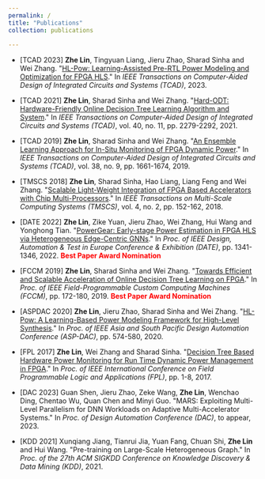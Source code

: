 ```yaml
---
permalink: /
title: "Publications"
collection: publications
 
---
```

- [TCAD 2023] **Zhe Lin**, Tingyuan Liang, Jieru Zhao, Sharad Sinha and Wei Zhang. "[HL-Pow: Learning-Assisted Pre-RTL Power Modeling and Optimization for FPGA HLS](http://academicpages.github.io/files/TCAD23.pdf)." In *IEEE Transactions on Computer-Aided Design of Integrated Circuits and Systems (TCAD)*, 2023.

- [TCAD 2021] **Zhe Lin**, Sharad Sinha and Wei Zhang. "[Hard-ODT: Hardware-Friendly Online Decision Tree Learning Algorithm and System](http://academicpages.github.io/files/TCAD21.pdf)." In *IEEE Transactions on Computer-Aided Design of Integrated Circuits and Systems (TCAD)*, vol. 40, no. 11, pp. 2279-2292, 2021.

- [TCAD 2019] **Zhe Lin**, Sharad Sinha and Wei Zhang. "[An Ensemble Learning Approach for In-Situ Monitoring of FPGA Dynamic Power](http://academicpages.github.io/files/TCAD19.pdf)." In *IEEE Transactions on Computer-Aided Design of Integrated Circuits and Systems (TCAD)*, vol. 38, no. 9, pp. 1661-1674, 2019.

- [TMSCS 2018] **Zhe Lin**, Sharad Sinha, Hao Liang, Liang Feng and Wei Zhang. "[Scalable Light-Weight Integration of FPGA Based Accelerators with Chip Multi-Processors](http://academicpages.github.io/files/TMSCS19.pdf)." In *IEEE Transactions on Multi-Scale Computing Systems (TMSCS)*, vol. 4, no. 2, pp. 152-162, 2018.

- [DATE 2022] **Zhe Lin**, Zike Yuan, Jieru Zhao, Wei Zhang, Hui Wang and Yonghong Tian. "[PowerGear: Early-stage Power Estimation in FPGA HLS via Heterogeneous Edge-Centric GNNs](http://academicpages.github.io/files/DATE22.pdf)." In *Proc. of IEEE Design, Automation & Test in Europe Conference & Exhibition (DATE)*, pp. 1341-1346, 2022. <span style="color: red"> **Best Paper Award Nomination** </span>

- [FCCM 2019] **Zhe Lin**, Sharad Sinha and Wei Zhang. "[Towards Efficient and Scalable Acceleration of Online Decision Tree Learning on FPGA](http://academicpages.github.io/files/FCCM19.pdf)." In *Proc. of IEEE Field-Programmable Custom Computing Machines (FCCM)*, pp. 172-180, 2019. <span style="color: red"> **Best Paper Award Nomination** </span>

- [ASPDAC 2020] **Zhe Lin**, Jieru Zhao, Sharad Sinha and Wei Zhang. "[HL-Pow: A Learning-Based Power Modeling Framework for High-Level Synthesis](http://academicpages.github.io/files/ASPDA20.pdf)." In *Proc. of IEEE Asia and South Pacific Design Automation Conference (ASP-DAC)*, pp. 574-580, 2020.

- [FPL 2017] **Zhe Lin**, Wei Zhang and Sharad Sinha. "[Decision Tree Based Hardware Power Monitoring for Run Time Dynamic Power Management in FPGA](http://academicpages.github.io/files/FPL17.pdf)." In *Proc. of IEEE International Conference on Field Programmable Logic and Applications (FPL)*, pp. 1-8, 2017.

- [DAC 2023] Guan Shen, Jieru Zhao, Zeke Wang, **Zhe Lin**, Wenchao Ding, Chentao Wu, Quan Chen and Minyi Guo. "MARS: Exploiting Multi-Level Parallelism for DNN Workloads on Adaptive Multi-Accelerator Systems." In *Proc. of Design Automation Conference (DAC)*, to appear, 2023.

- [KDD 2021] Xunqiang Jiang, Tianrui Jia, Yuan Fang, Chuan Shi, **Zhe Lin** and Hui Wang. "Pre-training on Large-Scale Heterogeneous Graph." In *Proc. of the 27th ACM SIGKDD Conference on Knowledge Discovery & Data Mining (KDD)*, 2021.
